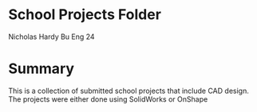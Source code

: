 # School Projects Folder

Nicholas Hardy
Bu Eng 24

# Summary

This is a collection of submitted school projects that include CAD design. The projects were either done using SolidWorks or OnShape
